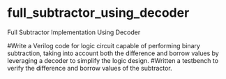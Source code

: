 # full_subtractor_using_decoder
Full Subtractor Implementation Using Decoder

#Write a Verilog code for logic circuit capable of performing binary subtraction, taking into account both the
difference and borrow values by leveraging a decoder to simplify the logic design.
#Written a testbench to verify the difference and borrow values of the subtractor.
